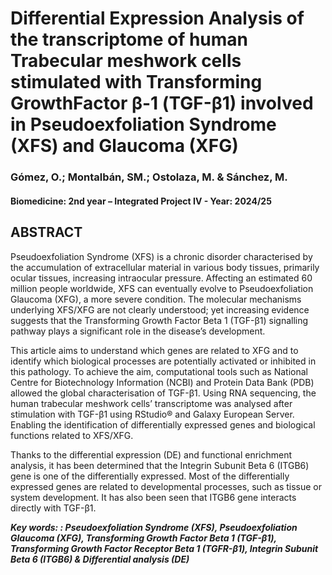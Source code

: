 
# Differential Expression Analysis of the transcriptome of human Trabecular meshwork cells stimulated with Transforming GrowthFactor β-1 (TGF-β1) involved in Pseudoexfoliation Syndrome (XFS) and Glaucoma (XFG)
### Gómez, O.; Montalbán, SM.; Ostolaza, M. & Sánchez, M.
#### Biomedicine: 2nd year – Integrated Project IV - Year: 2024/25

## ABSTRACT

<p align="justify">
  
Pseudoexfoliation Syndrome (XFS) is a chronic disorder characterised by the accumulation of extracellular material in various body tissues, primarily ocular tissues, increasing intraocular pressure. Affecting an estimated 60 million people worldwide, XFS can eventually evolve to Pseudoexfoliation Glaucoma (XFG), a more severe condition. The molecular mechanisms underlying XFS/XFG are not clearly understood; yet increasing evidence suggests that the Transforming Growth Factor Beta 1 (TGF-β1) signalling pathway plays a significant role in the disease’s development.

This article aims to understand which genes are related to XFG and to identify which biological processes are potentially activated or inhibited in this pathology. To achieve the aim, computational tools such as National Centre for Biotechnology Information (NCBI) and Protein Data Bank (PDB) allowed the global characterisation of TGF-β1. Using RNA sequencing, the human trabecular meshwork cells’ transcriptome was analysed after stimulation with TGF-β1 using RStudio® and Galaxy European Server. Enabling the identification of differentially expressed genes and biological functions related to XFS/XFG. 

Thanks to the differential expression (DE) and functional enrichment analysis, it has been determined that the Integrin Subunit Beta 6 (ITGB6) gene is one of the differentially expressed. Most of the differentially expressed genes are related to developmental processes, such as tissue or system development. It has also been seen that ITGB6 gene interacts directly with TGF-β1.



***Key words: : Pseudoexfoliation Syndrome (XFS), Pseudoexfoliation Glaucoma (XFG), Transforming Growth Factor Beta 1 (TGF-β1), Transforming Growth Factor Receptor Beta 1 (TGFR-β1), Integrin Subunit Beta 6 (ITGB6) & Differential analysis (DE)***

</p>
